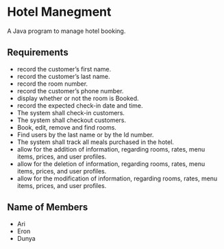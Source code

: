 # Hotel Manegment 

A Java program to manage hotel booking.

## Requirements

- record the customer’s first name.
- record the customer’s last name.
- record the room number.
- record the customer’s phone number.
- display whether or not the room is Booked.
- record the expected check-in date and time.
- The system shall check-in customers.
- The system shall checkout customers.
- Book, edit, remove and find rooms.
- Find users by the last name or by the Id number.
- The system shall track all meals purchased in the hotel.
- allow for the addition of information, regarding rooms, rates, menu items, prices, and user profiles.
- allow for the deletion of information, regarding rooms, rates, menu items, prices, and user profiles.
- allow for the modification of information, regarding rooms, rates, menu items, prices, and user profiles.

## Name of Members

- Ari
- Eron
- Dunya
